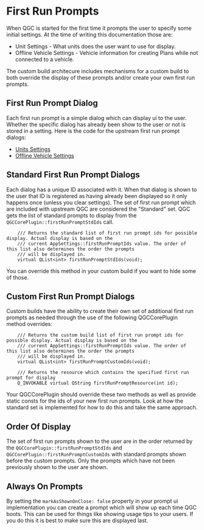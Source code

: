# First Run Prompts

When QGC is started for the first time it prompts the user to specify some initial settings. At the time of writing this documentation those are:

* Unit Settings - What units does the user want to use for display.
* Offline Vehicle Settings - Vehicle information for creating Plans while not connected to a vehicle. 

The custom build architecure includes mechanisms for a custom build to both override the display of these prompts and/or create your own first run prompts.

## First Run Prompt Dialog
Each first run prompt is a simple dialog which can display ui to the user. Whether the specific dialog has already been show to the user or not is stored in a setting. Here is the code for the upstream first run prompt dialogs:

* [Units Settings](https://github.com/mavlink/qgroundcontrol/blob/master/src/FirstRunPromptDialogs/UnitsFirstRunPrompt.qml)
* [Offline Vehicle Settings](https://github.com/mavlink/qgroundcontrol/blob/master/src/FirstRunPromptDialogs/OfflineVehicleFirstRunPrompt.qml)

## Standard First Run Prompt Dialogs
Each dialog has a unique ID associated with it. When that dialog is shown to the user that ID is registered as having already been displayed so it only happens once (unless you clear settings). The set of first run prompt which are included with upstream QGC are considered the "Standard" set. QGC gets the list of standard prompts to display from the `QGCCorePlugin::firstRunPromptStdIds` call.

```
    /// Returns the standard list of first run prompt ids for possible display. Actual display is based on the
    /// current AppSettings::firstRunPromptIds value. The order of this list also determines the order the prompts
    /// will be displayed in.
    virtual QList<int> firstRunPromptStdIds(void);
```

You can override this method in your custom build if you want to hide some of those.

## Custom First Run Prompt Dialogs
Custom builds have the ability to create their own set of additional first run prompts as needed through the use of the following QGCCorePlugin method overrides:

```
    /// Returns the custom build list of first run prompt ids for possible display. Actual display is based on the
    /// current AppSettings::firstRunPromptIds value. The order of this list also determines the order the prompts
    /// will be displayed in.
    virtual QList<int> firstRunPromptCustomIds(void);
```
```
    /// Returns the resource which contains the specified first run prompt for display
    Q_INVOKABLE virtual QString firstRunPromptResource(int id);
```

Your QGCCorePlugin should override these two methods as well as provide static consts for the ids of your new first run prompts. Look at how the standard set is implemented for how to do this and take the same approach.

## Order Of Display
The set of first run prompts shown to the user are in the order returned by the `QGCCorePlugin::firstRunPromptStdIds` and `QGCCorePlugin::firstRunPromptCustomIds` with standard prompts shown before the custom prompts. Only the prompts which have not been previously shown to the user are shown.

## Always On Prompts
By setting the `markAsShownOnClose: false` property in your prompt ui implementation you can create a prompt which will show up each time QGC boots. This can be used for things like showing usage tips to your users. If you do this it is best to make sure this are displayed last.